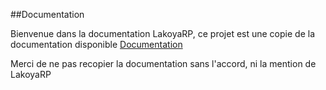 ##Documentation

Bienvenue dans la documentation LakoyaRP, ce projet est une copie de la documentation disponible
[Documentation](https://docs.lakoya-rp.fr)

Merci de ne pas recopier la documentation sans l'accord, ni la mention de LakoyaRP

